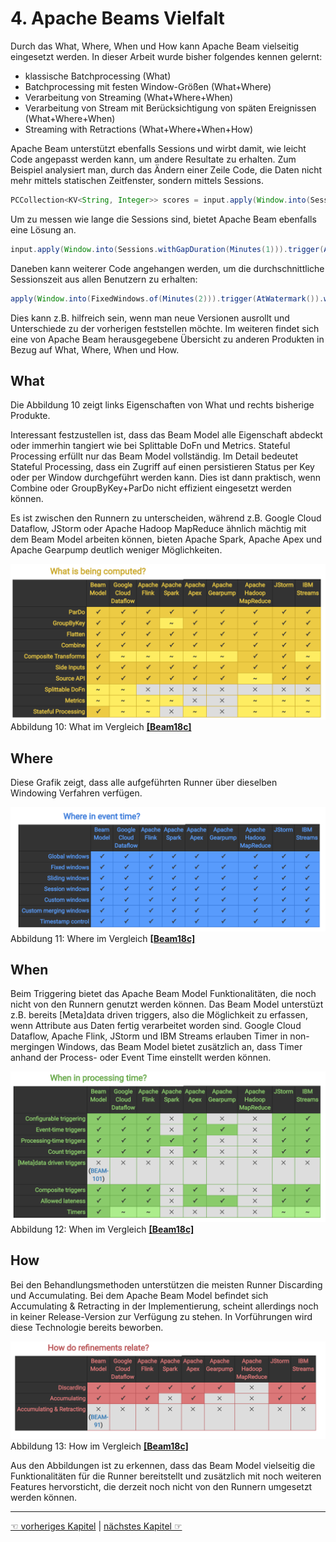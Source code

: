 # 4. Apache Beams Vielfalt

Durch das What, Where, When und How kann Apache Beam vielseitig eingesetzt werden. In dieser Arbeit wurde bisher folgendes kennen gelernt:  
* klassische Batchprocessing (What)
* Batchprocessing mit festen Window-Größen (What+Where)
* Verarbeitung von Streaming  (What+Where+When)
* Verarbeitung von Stream mit Berücksichtigung von späten Ereignissen  (What+Where+When)
* Streaming with Retractions (What+Where+When+How)

Apache Beam unterstützt ebenfalls Sessions und wirbt damit, wie leicht Code angepasst werden kann, um andere Resultate zu erhalten. Zum Beispiel analysiert man, durch das Ändern einer Zeile Code, die Daten nicht mehr mittels statischen Zeitfenster, sondern mittels Sessions.      

```Java
PCCollection<KV<String, Integer>> scores = input.apply(Window.into(Sessions.withGapDuration(Minutes(1)).triggering(AtWatermark().withEarlyFirings(AtPeriod(Minutes(1)).withLateFirings(AtCount(1)).accumulatingAndRetractingFiredPanes()).apply(Sum.integersPerKey());
```

Um zu messen wie lange die Sessions sind, bietet Apache Beam ebenfalls eine Lösung an.
```Java
input.apply(Window.into(Sessions.withGapDuration(Minutes(1))).trigger(AtWatermark()).discardFiredPanes()).apply(CalculateWindowLength())
```

Daneben kann weiterer Code angehangen werden, um die durchschnittliche Sessionszeit aus allen Benutzern zu erhalten:
```Java
apply(Window.into(FixedWindows.of(Minutes(2))).trigger(AtWatermark()).withEarlyFirings(AtPeriod(Minutes(1))).accumulatingFiredPanes()).apply(Mean.globally())
```

Dies kann z.B. hilfreich sein, wenn man neue Versionen ausrollt und Unterschiede zu der vorherigen feststellen möchte. Im weiteren findet sich eine von Apache Beam herausgegebene Übersicht zu anderen Produkten in Bezug auf What, Where, When und How.


## What
Die Abbildung 10 zeigt links Eigenschaften von What und rechts bisherige Produkte.

Interessant festzustellen ist, dass das Beam Model alle Eigenschaft abdeckt oder immerhin tangiert wie bei Splittable DoFn und Metrics. Stateful Processing erfüllt nur das Beam Model vollständig. Im Detail bedeutet Stateful Processing, dass ein Zugriff auf einen persistieren Status per Key oder per Window durchgeführt werden kann. Dies ist dann praktisch, wenn Combine oder GroupByKey+ParDo nicht effizient eingesetzt werden können.     

Es ist zwischen den Runnern zu unterscheiden, während z.B. Google Cloud Dataflow, JStorm oder Apache Hadoop MapReduce ähnlich mächtig mit dem Beam Model arbeiten können, bieten Apache Spark, Apache Apex und Apache Gearpump deutlich weniger Möglichkeiten.  

![What im Vergleich](images/what_capabilitites.png)
Abbildung 10: What im Vergleich [**[Beam18c]**](10_Literaturverzeichnis.md)


## Where
Diese Grafik zeigt, dass alle aufgeführten Runner über dieselben Windowing Verfahren verfügen.

![Where im Vergleich](images/where_capabilities.png)
Abbildung 11: Where im Vergleich [**[Beam18c]**](10_Literaturverzeichnis.md)


## When
Beim Triggering bietet das Apache Beam Model Funktionalitäten, die noch nicht von den Runnern genutzt werden können. Das Beam Model unterstüzt z.B. bereits [Meta]data driven triggers, also die Möglichkeit zu erfassen, wenn Attribute aus Daten fertig verarbeitet worden sind.
Google Cloud Dataflow, Apache Flink, JStorm und IBM Streams erlauben Timer in non-mergingen Windows, das Beam Model bietet zusätzlich an, dass Timer anhand der Process- oder Event Time einstellt werden können.

![When im Vergleich](images/when_capabilites.png)
Abbildung 12: When im Vergleich [**[Beam18c]**](10_Literaturverzeichnis.md)


## How
Bei den Behandlungsmethoden unterstützen die meisten Runner Discarding und Accumulating. Bei dem Apache Beam Model befindet sich Accumulating & Retracting in der Implementierung, scheint allerdings noch in keiner Release-Version zur Verfügung zu stehen. In Vorführungen wird diese Technologie bereits beworben.

![How im Vergleich](images/how_capabilites.png)
Abbildung 13: How im Vergleich [**[Beam18c]**](10_Literaturverzeichnis.md)

Aus den Abbildungen ist zu erkennen, dass das Beam Model vielseitig die Funktionalitäten für die Runner bereitstellt und zusätzlich mit noch weiteren Features hervorsticht, die derzeit noch nicht von den Runnern umgesetzt werden können.

---------

[☜ vorheriges Kapitel](3_Beam_Model.md)
   |   [nächstes Kapitel ☞](5_Apache_Beam_Model_SDKs_und_Runner.md)
